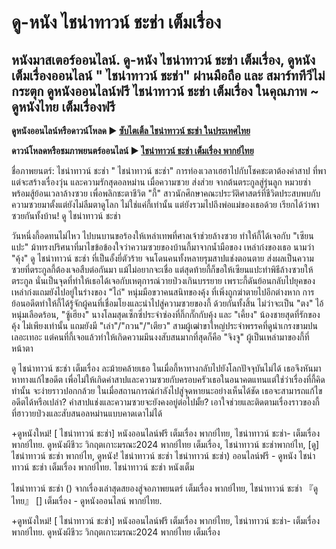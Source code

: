 # ดู-หนัง  ไชน่าทาวน์ ชะช่า เต็มเรื่อง
## หนังมาสเตอร์ออนไลน์. ดู-หนัง  ไชน่าทาวน์ ชะช่า เต็มเรื่อง, ดูหนังเต็มเรื่องออนไลน์ " ไชน่าทาวน์ ชะช่า" ผ่านมือถือ และ สมาร์ททีวีไม่กระตุก ดูหนังออนไลน์ฟรี  ไชน่าทาวน์ ชะช่า เต็มเรื่อง ในคุณภาพ ~ ดูหนังไทย เต็มเรื่องฟรี

**ดูหนังออนไลน์หรือดาวน์โหลด ► [ซับไตเติ้ล ไชน่าทาวน์ ชะช่า ในประเทศไทย](https://enje-remy-valenc.github.io/mumbuls/chinatownchacha.html)**

**ดาวน์โหลดหรือชมภาพยนตร์ออนไลน์  ►  [ไชน่าทาวน์ ชะช่า เต็มเรื่อง พากย์ไทย](https://enje-remy-valenc.github.io/mumbuls/chinatownchacha.html)**

ชื่อภาพยนตร์:  ไชน่าทาวน์ ชะช่า " ไชน่าทาวน์ ชะช่า" การท่องเวลาเฮฮาไปกับโชคชะตาต้องคำสาป ที่พาแต่จะสร้างเรื่องวุ่น และความรักสุดอลหม่าน เมื่อความซวย ส่งส่วย จากต้นตระกูลสู่รุ่นลูก หมวยซ่า พร้อมสู้ย้อนเวลาล้างซวย เพื่อพลิกชะตาชีวิต "กี้" สาวนักศึกษาคณะประวัติศาสตร์ที่ชีวิตประสบพบกับความซวยมาตั้งแต่ยังไม่ลืมตาดูโลก ไม่ใช่แค่กี้เท่านั้น แต่ยังรวมไปถึงพ่อแม่ของเธอด้วย เรียกได้ว่าพาซวยกันทั้งบ้าน! ดู ไชน่าทาวน์ ชะช่า

วันหนึ่งกี้อดทนไม่ไหว ไปบนบานขอร้องให้เหล่าเทพที่ศาลเจ้าช่วยล้างซวย ทําให้กี้ได้เจอกับ "เซียนแปะ" ม้าทรงปริศนาที่มาไขข้อข้องใจว่าความซวยของบ้านกี้มาจากนํ้ามือของ เหล่าก๋งของเธอ นามว่า "คุ้ง" ดู ไชน่าทาวน์ ชะช่า ที่เป็นอั้งยี่ตัวร้าย จนโดนคนทั้งหลายรุมสาปแช่งตอนตาย ส่งผลเป็นความซวยที่ตระกูลกี้ต้องเจอสืบต่อกันมา แม้ไม่อยากจะเชื่อ แต่สุดท้ายกี้ก็ขอให้เซียนแปะทําพิธีล้างซวยให้ตระกูล นั่นเป็นจุดที่ทําให้เธอได้เจอกับเหตุการณ์วายป่วงเกินบรรยาย เพราะกี้ดันย้อนกลับไปยุคของเหล่าก๋งแถมยังไปอยู่ในร่างของ "ไถ่" หนุ่มมือขวาคนสนิทของคุ้ง ที่เพิ่งถูกฆ่าตายไปอีกต่างหาก การย้อนอดีตทําให้กี้ได้รู้จักผู้คนที่เชื่อมโยงและนําไปสู่ความซวยของกี้ ด้วยกันทั้งสิ้น ไม่ว่าจะเป็น "ตง" ไอ้หนุ่มเลือดร้อน, "ซู้เฮียง" นางโลมสุดเซ็กซี่ประจําซ่องที่กิ๊กกั๊กกับคุ้ง และ "เคี้ยง" น้องชายสุดที่รักของคุ้ง ไม่เพียงเท่านั้น แถมยังมี "เล่า"/"กวน"/"เตียว" สามผู้เฒ่าขาใหญ่ประจําพรรคที่ดูน่าเกรงขามปนเลอะเทอะ แต่คนที่กี้เจอแล้วทําให้เกิดความมึนงงสับสนมากที่สุดก็คือ "จิงจู" ผู้เป็นเหล่ามาของกี้ที่หน้าตา

ดู ไชน่าทาวน์ ชะช่า เต็มเรื่อง ละม้ายคล้ายเธอ ในเมื่อกี้หาทางกลับไปยังโลกปัจจุบันไม่ได้ เธอจึงหันมาหาทางแก้ไขอดีต เพื่อไม่ให้เกิดคําสาปและความซวยกับครอบครัวเธอในอนาคตแทนแต่ใช่ว่าเรื่องที่กี้คิดทํานั้น จะง่ายราวปอกกล้วย ในเมื่อสถานการณ์กําลังไปสู่จุดหายนะอย่างเห็นได้ชัด เธอจะสามารถแก้ไขอดีตได้หรือเปล่า? คําสาปแช่งและความซวยจะยังคงอยู่ต่อไปมั้ย? เอาใจช่วยและติดตามเรื่องราวของกี้ ที่ฮาวายป่วงและสับสนอลหม่านแบบคาดเดาไม่ได้

+ดูหนังใหม่! [ ไชน่าทาวน์ ชะช่า] หนังออนไลน์ฟรี เต็มเรื่อง พากย์ไทย, ไชน่าทาวน์ ชะช่า- เต็มเรื่อง พากย์ไทย. ดูหนังผีชีวะ วิกฤตเกาะมรณะ2024 พากย์ไทย เต็มเรื่อง, ไชน่าทาวน์ ชะช่าพากย์ไท, [ดู] ไชน่าทาวน์ ชะช่า พากย์ไท, ดูหนัง! ไชน่าทาวน์ ชะช่า ไชน่าทาวน์ ชะช่า) ออนไลน์ฟรี - ดูหนัง   ไชน่าทาวน์ ชะช่า เต็มเรื่อง พากย์ไทย. ไชน่าทาวน์ ชะช่า หนังเต็ม

 ไชน่าทาวน์ ชะช่า () จากเรื่องเล่าสุดสยองสู่จอภาพยนตร์ เต็มเรื่อง พากย์ไทย,  ไชน่าทาวน์ ชะช่า 『ดูไทย』 [] เต็มเรื่อง - ดูหนังออนไลน์ พากย์ไทย.

+ดูหนังใหม่! [ ไชน่าทาวน์ ชะช่า] หนังออนไลน์ฟรี เต็มเรื่อง พากย์ไทย, ไชน่าทาวน์ ชะช่า- เต็มเรื่อง พากย์ไทย. ดูหนังผีชีวะ วิกฤตเกาะมรณะ2024 พากย์ไทย เต็มเรื่อง
